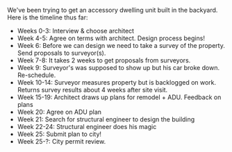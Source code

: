 We've been trying to get an accessory dwelling unit built in the backyard. Here is the timeline thus far:

* Weeks 0-3: Interview & choose architect
* Week 4-5: Agree on terms with architect. Design process begins!
* Week 6: Before we can design we need to take a survey of the property. Send proposals to surveyor(s). 
* Week 7-8: It takes 2 weeks to get proposals from surveyors.
* Week 9: Surveyor's was supposed to show up but his car broke down. Re-schedule.
* Week 10-14: Surveyor measures property but is backlogged on work. Returns survey results about 4 weeks after site visit.
* Week 15-19: Architect draws up plans for remodel + ADU. Feedback on plans
* Week 20: Agree on ADU plan
* Week 21: Search for structural engineer to design the building
* Week 22-24: Structural engineer does his magic
* Week 25: Submit plan to city!
* Week 25-?: City permit review.
